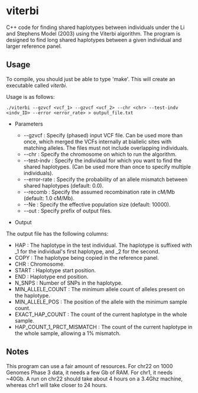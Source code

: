 viterbi
=======

C++ code for finding shared haplotypes between individuals under the Li and Stephens Model (2003) using the Viterbi algorithm. The program is designed to find long shared haplotypes between a given individual and larger reference panel. 

Usage
-----

To compile, you should just be able to type 'make'. This will create an executable called *viterbi*.

Usage is as follows:

`./viterbi --gzvcf <vcf_1> --gzvcf <vcf_2> --chr <chr> --test-indv <indv_ID> --error <error_rate> > output_file.txt`

+ Parameters
  - --gzvcf : Specify (phased) input VCF file. Can be used more than once, which merged the VCFs internally at biallelic sites with matching alleles. The files must not include overlapping individuals.
  - --chr : Specify the chromosome on which to run the algorithm.
  - --test-indv : Specify the individual for which you want to find the shared haplotypes. (Can be used more than once to specify multiple individuals).
  - --error-rate : Specify the probability of an allele mismatch between shared haplotypes (default: 0.0). 
  - --recomb : Specify the assumed recombination rate in cM/Mb (default: 1.0 cM/Mb).
  - --Ne : Specify the effective population size (default: 10000). 
  - --out : Specify prefix of output files. 

+ Output

The output file has the following columns:
 - HAP : The haplotype in the test individual. The haplotype is suffixed with _1 for the individual's first haplotype, and _2 for the second. 
 - COPY : The haplotype being copied in the reference panel.
 - CHR : Chromosome.
 - START : Haplotype start position.
 - END : Haplotype end position. 
 - N_SNPS : Number of SNPs in the haplotype. 
 - MIN_ALLELE_COUNT : The minimum allele count of alleles present on the haplotype.
 - MIN_ALLELE_POS : The position of the allele with the minimum sample count. 
 - EXACT_HAP_COUNT : The count of the current haplotype in the whole sample.
 - HAP_COUNT_1_PRCT_MISMATCH : The count of the current haplotype in the whole sample, allowing a 1% mismatch. 
  
Notes
-----

This program can use a fair amount of resources. For chr22 on 1000 Genomes Phase 3 data, it needs a few Gb of RAM. For chr1, it needs ~40Gb. A run on chr22 should take about 4 hours on a 3.4Ghz machine, whereas chr1 will take closer to 24 hours.
